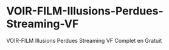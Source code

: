 # VOIR-FILM-Illusions-Perdues-Streaming-VF
VOIR-FILM Illusions Perdues Streaming VF Complet en Gratuit
